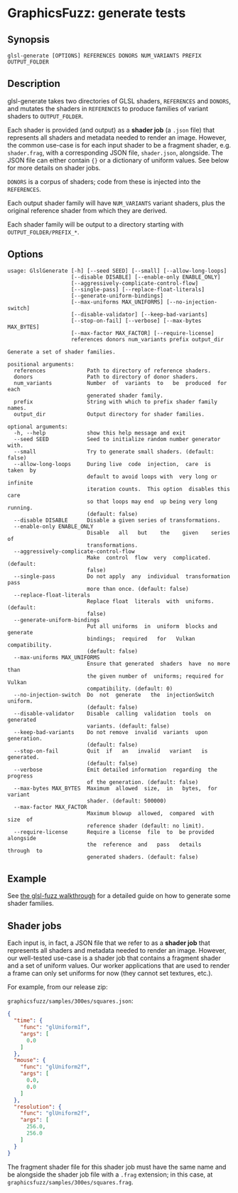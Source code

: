 # GraphicsFuzz: generate tests

## Synopsis

`glsl-generate [OPTIONS] REFERENCES DONORS NUM_VARIANTS PREFIX OUTPUT_FOLDER`


## Description

glsl-generate takes two directories of GLSL shaders, `REFERENCES` and `DONORS`,
and mutates the shaders in `REFERENCES` to produce families of variant
shaders to `OUTPUT_FOLDER`.

Each shader is provided (and output)
as a **shader job** (a `.json` file)
that represents all shaders and metadata needed to
render an image.
However, the common use-case
is for each input shader to be a fragment shader, e.g. `shader.frag`,
with a corresponding JSON file, `shader.json`, alongside.
The JSON file can either contain `{}` or a dictionary of uniform values.
See below for more details on shader jobs.

`DONORS` is a corpus of shaders; code from these is injected into the `REFERENCES`.

Each output shader family will have `NUM_VARIANTS` variant shaders, plus
the original reference shader from which they are derived.

Each shader family will be output to a directory starting with `OUTPUT_FOLDER/PREFIX_*`.

## Options

```shell
usage: GlslGenerate [-h] [--seed SEED] [--small] [--allow-long-loops]
                    [--disable DISABLE] [--enable-only ENABLE_ONLY]
                    [--aggressively-complicate-control-flow]
                    [--single-pass] [--replace-float-literals]
                    [--generate-uniform-bindings]
                    [--max-uniforms MAX_UNIFORMS] [--no-injection-switch]
                    [--disable-validator] [--keep-bad-variants]
                    [--stop-on-fail] [--verbose] [--max-bytes MAX_BYTES]
                    [--max-factor MAX_FACTOR] [--require-license]
                    references donors num_variants prefix output_dir

Generate a set of shader families.

positional arguments:
  references             Path to directory of reference shaders.
  donors                 Path to directory of donor shaders.
  num_variants           Number  of  variants  to   be  produced  for  each
                         generated shader family.
  prefix                 String with which to prefix shader family names.
  output_dir             Output directory for shader families.

optional arguments:
  -h, --help             show this help message and exit
  --seed SEED            Seed to initialize random number generator with.
  --small                Try to generate small shaders. (default: false)
  --allow-long-loops     During live  code  injection,  care  is  taken  by
                         default to avoid loops with  very long or infinite
                         iteration counts.  This option  disables this care
                         so that loops may end  up being very long running.
                         (default: false)
  --disable DISABLE      Disable a given series of transformations.
  --enable-only ENABLE_ONLY
                         Disable   all   but    the    given    series   of
                         transformations.
  --aggressively-complicate-control-flow
                         Make  control  flow  very  complicated.  (default:
                         false)
  --single-pass          Do not apply  any  individual  transformation pass
                         more than once. (default: false)
  --replace-float-literals
                         Replace float  literals  with  uniforms. (default:
                         false)
  --generate-uniform-bindings
                         Put all uniforms  in  uniform  blocks and generate
                         bindings;  required   for   Vulkan  compatibility.
                         (default: false)
  --max-uniforms MAX_UNIFORMS
                         Ensure that generated  shaders  have  no more than
                         the given number of  uniforms; required for Vulkan
                         compatibility. (default: 0)
  --no-injection-switch  Do  not  generate   the  injectionSwitch  uniform.
                         (default: false)
  --disable-validator    Disable  calling  validation  tools  on  generated
                         variants. (default: false)
  --keep-bad-variants    Do not remove  invalid  variants  upon generation.
                         (default: false)
  --stop-on-fail         Quit  if   an   invalid   variant   is  generated.
                         (default: false)
  --verbose              Emit detailed information  regarding  the progress
                         of the generation. (default: false)
  --max-bytes MAX_BYTES  Maximum  allowed  size,  in   bytes,  for  variant
                         shader. (default: 500000)
  --max-factor MAX_FACTOR
                         Maximum blowup  allowed,  compared  with  size  of
                         reference shader (default: no limit).
  --require-license      Require a license  file  to  be provided alongside
                         the  reference  and   pass   details   through  to
                         generated shaders. (default: false)
```

## Example

See [the glsl-fuzz walkthrough](glsl-fuzz-walkthrough.md#generating-some-shader-families)
for a detailed guide on how to generate some shader families.

## Shader jobs

Each input is, in fact,
a JSON file that we refer to as a
**shader job** that
represents all shaders and metadata needed to
render an image.
However,
our well-tested use-case is
a shader job that contains a fragment shader
and a set of uniform values.
Our worker applications that are used to render a frame
can only set uniforms for now
(they cannot set textures, etc.).

For example, from our release zip:

`graphicsfuzz/samples/300es/squares.json`:

```json
{
  "time": {
    "func": "glUniform1f",
    "args": [
      0.0
    ]
  },
  "mouse": {
    "func": "glUniform2f",
    "args": [
      0.0,
      0.0
    ]
  },
  "resolution": {
    "func": "glUniform2f",
    "args": [
      256.0,
      256.0
    ]
  }
}
```

The fragment shader file for this shader job
must have the same name and be alongside the shader job file
with a `.frag` extension;
in this case, at `graphicsfuzz/samples/300es/squares.frag`.
